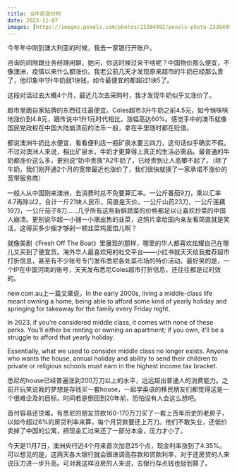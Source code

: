 ```yaml
---
title: 当牛奶涨价时
date: 2023-11-07
images: [https://images.pexels.com/photos/23384992/pexels-photo-23384992/free-photo-of-cafe.jpeg,]
---
```


今年年中刚到澳大利亚的时候，我去一家银行开账户。

咨询的间隙跟业务经理闲聊，她问，你这时候过来干啥呢？中国物价那么便宜，不像澳洲，疫情以来什么都涨价。我老公前几天才发现原来超市的牛奶已经那么贵了，他印象中1升牛奶就1块钱，如今最便宜的都超过1块5了。

这段对话过去大概4个月，最近几次去采购时，我才发现牛奶似乎又涨价了。

超市里面自家贴牌的东西往往最便宜。Coles超市3升牛奶之前4.5元，如今悄咪咪地涨价到4.8元，跟传说中1升1元时代相比，涨幅高达60%。感觉手中的澳币就像国民党政权在中国大陆崩溃前的法币一般，拿在手里随时都在贬值。

都说澳洲牛奶比水便宜，看看便利店一瓶矿泉水要三四刀，这句话似乎确实不假。不过对澳洲人来说，相比矿泉水，牛奶才更算得上真正的生活必需品。最普通的牛奶都涨价这么多，更别说“奶中贵族”A2牛奶了，已经贵到让人高攀不起了。（除了牛奶，我们刚开通2个月的宽带最近也涨价了，我们很快就换了一家承诺不涨价的宽带服务商）

一般人从中国刚来澳洲，去消费时总不免要算汇率。一公斤番茄9刀，乘以汇率4.7再除以2，合计一斤21块人民币，简直是天价。一公斤山药23刀，一公斤莲藕19刀，一公斤茄子8刀……几乎所有这些新鲜蔬菜的价格都足以让喜欢炒菜的中国人崩溃。更别说华超一小捆一小捆出售的韭菜，这照片拿给国内亲友看简直就是笑话，这得买多少捆才够剁一顿韭菜鸡蛋馅儿啊？

就像美剧《Fresh Off The Boat》里展现的那样，哪里的华人都喜欢炫耀自己在哪儿又买到了便宜货。海外华人最喜欢用的社交平台——小红书就天天给我推荐超市打折信息，甚至有不少账号专门发布悉尼各处菜市场的特价活动。最好笑的是，一个IP在中国河南的账号，天天发布悉尼Coles超市打折信息，还往往都是过时效的。

new.com.au上一篇文章说，In the early 2000s, living a middle-class life meant owning a home, being able to afford some kind of yearly holiday and springing for takeaway for the family every Friday night.

In 2023, if you’re considered middle class, it comes with none of these perks. You’ll either be renting or owning an apartment; if you own, it’ll be a struggle to afford that yearly holiday.

Essentially, what we used to consider middle class no longer exists. Anyone who wants the house, annual holiday and ability to send their children to private or religious schools must earn in the highest income tax bracket.

悉尼的house已经普遍涨到200万刀以上的水平，远远超出普通人的消费能力。之前开玩笑说我的梦想是存钱买一套house，一起学英语的移民朋友们都觉得这是一个很难企及的目标。时间若是倒回到20年前，恐怕没有人会这么想吧。

首付容易还贷难。有悉尼的朋友贷款160-170万刀买了一套上百年历史的老房子，以如今超过6%的房贷利率来算，每个月贷款要还上万刀。他们不敢失业，还低价卖掉了中国的公寓，把现金汇过来还了一部分本金，压力才小了。

今天是11月7日，澳洲央行近4个月来首次加息25个点，现金利率涨到了4.35%。可以想见的是，这两天各大银行就会跟进调高存款和贷款利率，对于还房贷的人来说压力进一步升高。可对我这样没房的人来说，去银行存点钱也挺划算了。